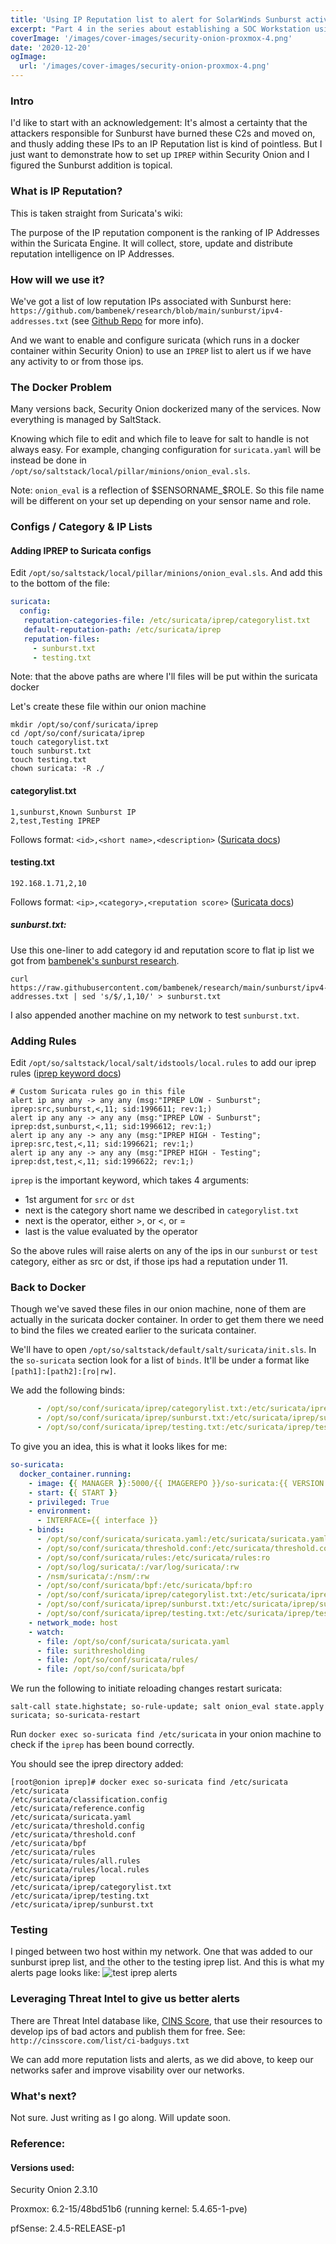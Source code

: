 ```yaml
---
title: 'Using IP Reputation list to alert for SolarWinds Sunburst activity in Security Onion'
excerpt: "Part 4 in the series about establishing a SOC Workstation using Security Onion to monitor your homelab. We're getting into IP Reputation in Suricata. And trying to get around docker and SaltStack to do so in Security Onion."
coverImage: '/images/cover-images/security-onion-proxmox-4.png'
date: '2020-12-20'
ogImage:
  url: '/images/cover-images/security-onion-proxmox-4.png'
---
```

### Intro
I'd like to start with an acknowledgement: It's almost a certainty that the attackers responsible for Sunburst have burned these C2s and moved on, and thusly adding these IPs to an IP Reputation list is kind of pointless. But I just want to demonstrate how to set up `IPREP` within Security Onion and I figured the Sunburst addition is topical.

### What is IP Reputation?
This is taken straight from Suricata's wiki:

The purpose of the IP reputation component is the ranking of IP Addresses within the Suricata Engine. It will collect, store, update and distribute reputation intelligence on IP Addresses.


### How will we use it?
We've got a list of low reputation IPs associated with Sunburst here: `https://github.com/bambenek/research/blob/main/sunburst/ipv4-addresses.txt` (see [Github Repo](https://github.com/bambenek/research/tree/main/sunburst) for more info).

And we want to enable and configure suricata (which runs in a docker container within Security Onion) to use an `IPREP` list to alert us if we have any activity to or from those ips.

### The Docker Problem
Many versions back, Security Onion dockerized many of the services. Now everything is managed by SaltStack.

Knowing which file to edit and which file to leave for salt to handle is not always easy. For example, changing configuration for `suricata.yaml` will be instead be done in `/opt/so/saltstack/local/pillar/minions/onion_eval.sls`. 

Note: `onion_eval` is a reflection of $SENSORNAME_$ROLE. So this file name will be different on your set up depending on your sensor name and role.

### Configs / Category & IP Lists
#### Adding IPREP to Suricata configs
Edit `/opt/so/saltstack/local/pillar/minions/onion_eval.sls`. And add this to the bottom of the file:
~~~YAML
suricata:
  config:
   reputation-categories-file: /etc/suricata/iprep/categorylist.txt
   default-reputation-path: /etc/suricata/iprep
   reputation-files:
     - sunburst.txt
     - testing.txt
~~~
Note: that the above paths are where I'll files will be put within the suricata docker

Let's create these file within our onion machine
~~~Shell
mkdir /opt/so/conf/suricata/iprep
cd /opt/so/conf/suricata/iprep
touch categorylist.txt
touch sunburst.txt
touch testing.txt
chown suricata: -R ./
~~~

#### categorylist.txt
~~~Shell
1,sunburst,Known Sunburst IP
2,test,Testing IPREP
~~~
Follows format: `<id>,<short name>,<description>`
([Suricata docs](https://suricata.readthedocs.io/en/suricata-4.1.4/reputation/ipreputation/ip-reputation-format.html#categories-file))

#### testing.txt
~~~Shell
192.168.1.71,2,10
~~~
Follows format: `<ip>,<category>,<reputation score>`
([Suricata docs](https://suricata.readthedocs.io/en/suricata-4.1.4/reputation/ipreputation/ip-reputation-format.html#reputation-file))

##### sunburst.txt:
Use this one-liner to add category id and reputation score to flat ip list we got from [bambenek's sunburst research](https://github.com/bambenek/research/tree/main/sunburst).
~~~Shell
curl https://raw.githubusercontent.com/bambenek/research/main/sunburst/ipv4-addresses.txt | sed 's/$/,1,10/' > sunburst.txt
~~~
I also appended another machine on my network to test `sunburst.txt`.

### Adding Rules 
Edit `/opt/so/saltstack/local/salt/idstools/local.rules` to add our iprep rules ([iprep keyword docs](https://suricata.readthedocs.io/en/suricata-4.1.4/rules/ip-reputation-rules.html))
~~~Shell
# Custom Suricata rules go in this file
alert ip any any -> any any (msg:"IPREP LOW - Sunburst"; iprep:src,sunburst,<,11; sid:1996611; rev:1;)
alert ip any any -> any any (msg:"IPREP LOW - Sunburst"; iprep:dst,sunburst,<,11; sid:1996612; rev:1;)
alert ip any any -> any any (msg:"IPREP HIGH - Testing"; iprep:src,test,<,11; sid:1996621; rev:1;)
alert ip any any -> any any (msg:"IPREP HIGH - Testing"; iprep:dst,test,<,11; sid:1996622; rev:1;)
~~~
`iprep` is the important keyword, which takes 4 arguments:
- 1st argument for `src` or `dst`
- next is the category short name we described in `categorylist.txt`
- next is the operator, either >, or <, or =
- last is the value evaluated by the operator

So the above rules will raise alerts on any of the ips in our `sunburst` or `test` category, either as src or dst, if those ips had a reputation under 11.

### Back to Docker
Though we've saved these files in our onion machine, none of them are actually in the suricata docker container. In order to get them there we need to bind the files we created earlier to the suricata container.

We'll have to open `/opt/so/saltstack/default/salt/suricata/init.sls`. In the `so-suricata` section look for a list of `binds`. It'll be under a format like `[path1]:[path2]:[ro|rw]`.

We add the following binds:
~~~YAML
      - /opt/so/conf/suricata/iprep/categorylist.txt:/etc/suricata/iprep/categorylist.txt:ro
      - /opt/so/conf/suricata/iprep/sunburst.txt:/etc/suricata/iprep/sunburst.txt:ro
      - /opt/so/conf/suricata/iprep/testing.txt:/etc/suricata/iprep/testing.txt:ro
~~~

To give you an idea, this is what it looks likes for me:
~~~YAML
so-suricata:
  docker_container.running:
    - image: {{ MANAGER }}:5000/{{ IMAGEREPO }}/so-suricata:{{ VERSION }}
    - start: {{ START }}
    - privileged: True
    - environment:
      - INTERFACE={{ interface }}
    - binds:
      - /opt/so/conf/suricata/suricata.yaml:/etc/suricata/suricata.yaml:ro
      - /opt/so/conf/suricata/threshold.conf:/etc/suricata/threshold.conf:ro
      - /opt/so/conf/suricata/rules:/etc/suricata/rules:ro
      - /opt/so/log/suricata/:/var/log/suricata/:rw
      - /nsm/suricata/:/nsm/:rw
      - /opt/so/conf/suricata/bpf:/etc/suricata/bpf:ro
      - /opt/so/conf/suricata/iprep/categorylist.txt:/etc/suricata/iprep/categorylist.txt:ro
      - /opt/so/conf/suricata/iprep/sunburst.txt:/etc/suricata/iprep/sunburst.txt:ro
      - /opt/so/conf/suricata/iprep/testing.txt:/etc/suricata/iprep/testing.txt:ro
    - network_mode: host
    - watch:
      - file: /opt/so/conf/suricata/suricata.yaml
      - file: surithresholding
      - file: /opt/so/conf/suricata/rules/
      - file: /opt/so/conf/suricata/bpf
~~~

We run the following to initiate reloading changes restart suricata:
~~~Shell
salt-call state.highstate; so-rule-update; salt onion_eval state.apply suricata; so-suricata-restart
~~~

Run `docker exec so-suricata find /etc/suricata` in your onion machine to check if the `iprep` has been bound correctly.

You should see the iprep directory added:
~~~Shell
[root@onion iprep]# docker exec so-suricata find /etc/suricata
/etc/suricata
/etc/suricata/classification.config
/etc/suricata/reference.config
/etc/suricata/suricata.yaml
/etc/suricata/threshold.config
/etc/suricata/threshold.conf
/etc/suricata/bpf
/etc/suricata/rules
/etc/suricata/rules/all.rules
/etc/suricata/rules/local.rules
/etc/suricata/iprep
/etc/suricata/iprep/categorylist.txt
/etc/suricata/iprep/testing.txt
/etc/suricata/iprep/sunburst.txt
~~~

### Testing
I pinged between two host within my network. One that was added to our sunburst iprep list, and the other to the testing iprep list. And this is what my alerts page looks like:
![test iprep alerts](/images/security-onion-proxmox-open-vswitch/4-iprep-alerts.png)

### Leveraging Threat Intel to give us better alerts
There are Threat Intel database like, [CINS Score](http://cinsscore.com/), that use their resources to develop ips of bad actors and publish them for free. See: `http://cinsscore.com/list/ci-badguys.txt`

We can add more reputation lists and alerts, as we did above, to keep our networks safer and improve visability over our networks.

### What's next?
Not sure. Just writing as I go along. Will update soon.

### Reference:
#### Versions used:
Security Onion 2.3.10

Proxmox: 6.2-15/48bd51b6 (running kernel: 5.4.65-1-pve)

pfSense: 2.4.5-RELEASE-p1
